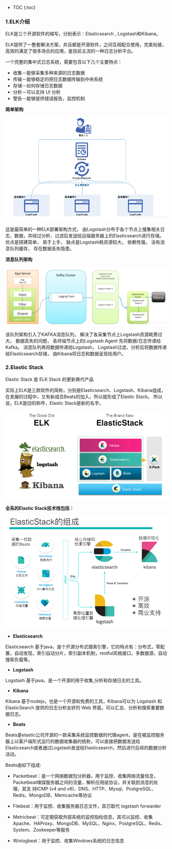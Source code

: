 * TOC
{:toc}



### 1.ELK介绍

ELK是三个开源软件的缩写，分别表示：Elasticsearch , Logstash和Kibana。

ELK提供了一整套解决方案，并且都是开源软件，之间互相配合使用，完美衔接，高效的满足了很多场合的应用，是目前主流的一种日志分析平台。

一个完整的集中式日志系统，需要包含以下几个主要特点：

- 收集－能够采集多种来源的日志数据
- 传输－能够稳定的把日志数据传输到中央系统
- 存储－如何存储日志数据
- 分析－可以支持 UI 分析
- 警告－能够提供错误报告，监控机制



**简单架构**

![](/images/middleware/elk/elk-summary/sum-1.png)

这是最简单的一种ELK部署架构方式， 由Logstash分布于各个节点上搜集相关日志、数据，并经过分析、过滤后发送给远端服务器上的Elasticsearch进行存储。 优点是搭建简单， 易于上手， 缺点是Logstash耗资源较大， 依赖性强， 没有消息队列缓存， 存在数据丢失隐患。



**消息队列架构**

![](/images/middleware/elk/elk-summary/sum-2.png)

该队列架构引入了KAFKA消息队列， 解决了各采集节点上Logstash资源耗费过大， 数据丢失的问题， 各终端节点上的Logstash Agent 先将数据/日志传递给Kafka， 消息队列再将数据传递给Logstash， Logstash过滤、分析后将数据传递给Elasticsearch存储， 由Kibana将日志和数据呈现给用户。



### 2.Elastic Stack

 Elastic Stack 是 ELK Stack 的更新换代产品

实际上ELK是三款软件的简称，分别是Elasticsearch、Logstash、Kibana组成，在发展的过程中，又有新成员Beats的加入，所以就形成了Elastic Stack。
所以说，ELK是旧的称呼，Elastic Stack是新的名字。

![](/images/middleware/elk/elk-summary/sum-3.png)



**全系的Elastic Stack技术栈包括：**

![](/images/middleware/elk/elk-summary/sum-4.png)



- **Elasticsearch**

Elasticsearch 基于java，是个开源分布式搜索引擎，它的特点有：分布式，零配置，自动发现，索引自动分片，索引副本机制，restful风格接口，多数据源，自动搜索负载等。



- **Logstash**

Logstash 基于java，是一个开源的用于收集,分析和存储日志的工具。



- **Kibana**

Kibana 基于nodejs，也是一个开源和免费的工具，Kibana可以为 Logstash 和ElasticSearch 提供的日志分析友好的 Web 界面，可以汇总、分析和搜索重要数据日志。



- **Beats**

Beats是elastic公司开源的一款采集系统监控数据的代理agent，是在被监控服务器上以客户端形式运行的数据收集器的统称，可以直接把数据发送给Elasticsearch或者通过Logstash发送给Elasticsearch，然后进行后续的数据分析活动。



Beats由如下组成:

- Packetbeat：是一个网络数据包分析器，用于监控、收集网络流量信息，Packetbeat嗅探服务器之间的流量，解析应用层协议，并关联到消息的处理，其支 持ICMP (v4 and v6)、DNS、HTTP、Mysql、PostgreSQL、Redis、MongoDB、Memcache等协议

- Filebeat：用于监控、收集服务器日志文件，其已取代 logstash forwarder


- Metricbeat：可定期获取外部系统的监控指标信息，其可以监控、收集 Apache、HAProxy、MongoDB、MySQL、Nginx、PostgreSQL、Redis、System、Zookeeper等服务


- Winlogbeat：用于监控、收集Windows系统的日志信息



